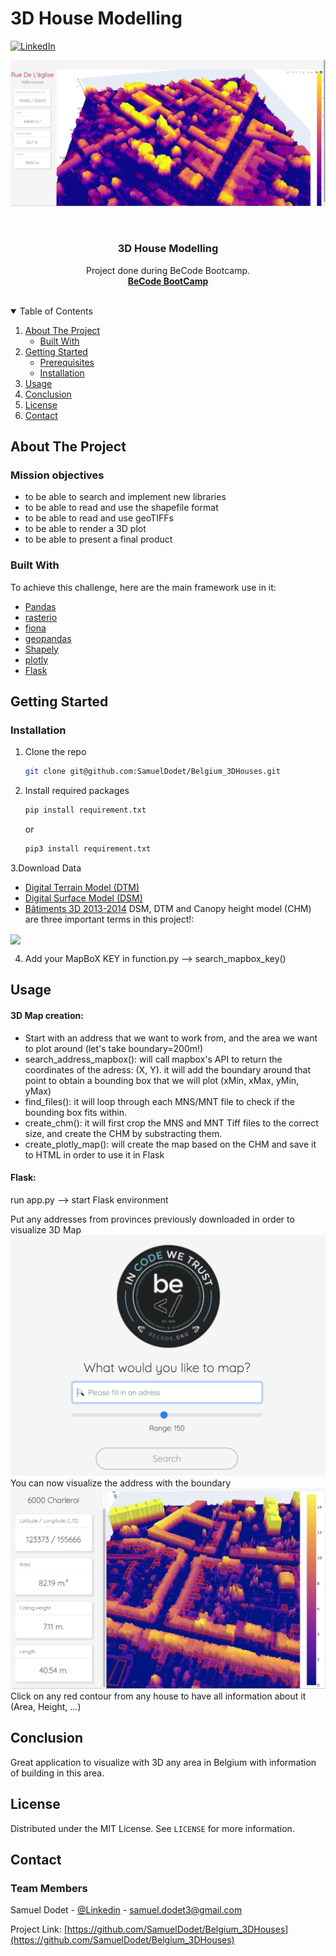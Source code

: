 # 3D House Modelling



[![LinkedIn][linkedin-shield]](https://www.linkedin.com/in/samuel-dodet/)


![Logo](https://github.com/SamuelDodet/Belgium_3DHouses/blob/main/static/example.png)
<!-- PROJECT LOGO -->
<br />
<p align="center">
    

  <h3 align="center">3D House Modelling </h3>

  <p align="center">
    Project done during BeCode Bootcamp.
    <br />
    <a href="https://becode.org/learn/ai-bootcamp/"><strong> BeCode BootCamp </strong></a>
    <br />
    <br />

  </p>
</p>



<!-- TABLE OF CONTENTS -->
<details open="open">
  <summary>Table of Contents</summary>
  <ol>
    <li>
      <a href="#about-the-project">About The Project</a>
      <ul>
        <li><a href="#built-with">Built With</a></li>
      </ul>
    </li>
    <li>
      <a href="#getting-started">Getting Started</a>
      <ul>
        <li><a href="#prerequisites">Prerequisites</a></li>
        <li><a href="#installation">Installation</a></li>
      </ul>
    </li>
    <li><a href="#usage">Usage</a></li>
    <li><a href="#roadmap">Conclusion</a></li>
    <li><a href="#license">License</a></li>
    <li><a href="#contact">Contact</a></li>
  </ol>
</details>



<!-- ABOUT THE PROJECT -->
## About The Project


### Mission objectives
- to be able to search and implement new libraries
- to be able to read and use the shapefile format
- to be able to read and use geoTIFFs
- to be able to render a 3D plot
- to be able to present a final product

### Built With

To achieve this challenge, here are the main framework use in it:

* [Pandas](https://pandas.pydata.org/)
* [rasterio](https://rasterio.readthedocs.io/en/latest/index.html)
* [fiona](https://pypi.org/project/Fiona/)
* [geopandas](https://geopandas.org/)
* [Shapely](https://shapely.readthedocs.io/en/stable/index.html)
* [plotly](https://plotly.com/)
* [Flask](https://flask.palletsprojects.com/en/2.0.x/)





<!-- GETTING STARTED -->
## Getting Started



### Installation


1. Clone the repo
   ```sh
   git clone git@github.com:SamuelDodet/Belgium_3DHouses.git
   ```
2. Install required packages
   ```sh
   pip install requirement.txt
   ```
   or
   ```sh
   pip3 install requirement.txt
   ```
3.Download Data

- [Digital Terrain Model (DTM)](http://geoportail.wallonie.be/catalogue/6029e738-f828-438b-b10a-85e67f77af92.html)
- [Digital Surface Model (DSM)](https://geoportail.wallonie.be/catalogue/7d23d8ab-962a-493f-8771-2054e06ad36f.html)
- [Bâtiments 3D 2013-2014]((https://geoportail.wallonie.be/catalogue/4de94d5d-9036-4953-beca-3ff76e4b1ec8.html))
DSM, DTM and Canopy height model (CHM) are three important terms in this project!:
<img align="center" src="https://i.stack.imgur.com/1l3EA.png" />
  
4. Add your MapBoX KEY in function.py --> search_mapbox_key()

<!-- USAGE EXAMPLES -->
## Usage

#### 3D Map creation:
* Start with an address that we want to work from, and the area we want to plot around (let's take boundary=200m!)
* search_address_mapbox(): will call mapbox's API to return the coordinates of the adress: (X, Y). it will add the boundary around that point to obtain a bounding box that we will plot (xMin, xMax, yMin, yMax)
* find_files(): it will loop through each MNS/MNT file to check if the bounding box fits within.
* create_chm(): it will first crop the MNS and MNT Tiff files to the correct size, and create the CHM by substracting them.
* create_plotly_map(): will create the map based on the CHM and save it to HTML in order to use it in Flask


#### Flask:

run app.py --> start Flask environment

Put any addresses from provinces previously downloaded in order to visualize 3D Map
![Logo](https://github.com/SamuelDodet/Belgium_3DHouses/blob/main/static/logo.png)
You can now visualize the address with the boundary
![Logo](https://github.com/SamuelDodet/Belgium_3DHouses/blob/main/static/example2.png)
Click on any red contour from any house to have all information about it (Area, Height, ...)



<!-- ROADMAP -->
## Conclusion

Great application to visualize with 3D any area in Belgium with information of building in this area.



<!-- LICENSE -->
## License

Distributed under the MIT License. See `LICENSE` for more information.



<!-- CONTACT -->
## Contact

### Team Members
Samuel Dodet - [@Linkedin](https://www.linkedin.com/in/samuel-dodet/) - samuel.dodet3@gmail.com


Project Link: [https://github.com/SamuelDodet/Belgium_3DHouses](https://github.com/SamuelDodet/Belgium_3DHouses)

[linkedin-shield]: https://img.shields.io/badge/-LinkedIn-black.svg?style=for-the-badge&logo=linkedin&colorB=555


